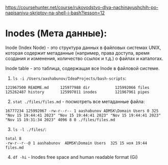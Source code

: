 https://coursehunter.net/course/rukovodstvo-dlya-nachinayushchih-po-napisaniyu-skriptov-na-shell-i-bash?lesson=12

# Inodes (Мета данные):
Inode (Index Node) - это структура данных в файловых системах UNIX, которая содержит метаданные (например, права доступа, время создания и изменения, количество ссылок и т.д.) о файлах и каталогах.

Inode table - это таблица, содержащая все Inode в файловой системе.


1. `ls -i /Users/aashabunov/IdeaProjects/bash-scripts`:
```
121967500 README.md     125977988 dir           125992066 files         125262487 history       125997011 inodes        121967961 pipes
```
2. `stat ./files/files.md` - посмотреть все метаданные файла:
```
16777234 125992067 -rw-r--r-- 1 aashabunov ADMSK\Domain Users 0 325 "Nov 15 19:44:41 2023" "Nov 15 19:44:41 2023" "Nov 15 19:44:41 2023" "Nov 15 19:31:34 2023" 4096 8 0 ./files/files.md
```
3. `ls -l ./files/`:
```
total 8
-rw-r--r--@ 1 aashabunov  ADMSK\Domain Users  325 15 ноя 19:44 files.md
```
4. `df -hi` - Inodes free space and human readable format (Gi)
